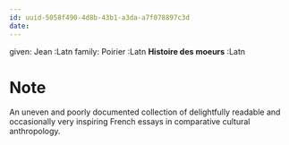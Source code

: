```yaml
---
id: uuid-5058f490-4d8b-43b1-a3da-a7f078897c3d
date: 
---
```


given: Jean :Latn
family: Poirier :Latn
**Histoire des moeurs** :Latn
# Note
An uneven and poorly documented collection of delightfully readable and occasionally very inspiring French essays in comparative cultural anthropology. 